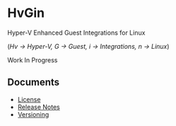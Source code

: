 ﻿# HvGin

Hyper-V Enhanced Guest Integrations for Linux

(*Hv -> Hyper-V, G -> Guest, i -> Integrations, n -> Linux*)

Work In Progress

## Documents

- [License](License.md)
- [Release Notes](ReleaseNotes.md)
- [Versioning](Versioning.md)
